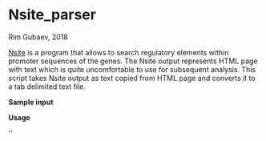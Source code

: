 # Nsite_parser

Rim Gubaev, 2018

[Nsite](http://www.softberry.com/berry.phtml?topic=nsite&group=programs&subgroup=promoter) is a program that allows to search regulatory elements within promoter sequences of the genes. The Nsite output represents HTML page with text which is quite uncomfortable to use for subsequent analysis. 
This script takes Nsite output as text copied from HTML page and converts it to a tab delimited text file.

**Sample input**

**Usage**

'<python3 Nsite_parser.py Nsite_output.txt Nsite_table.txt>'
